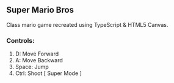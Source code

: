 ## Super Mario Bros

Class mario game recreated using TypeScript & HTML5 Canvas.

### Controls:

1. D: Move Forward
2. A: Move Backward
3. Space: Jump
4. Ctrl: Shoot [ Super Mode ]
